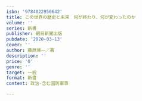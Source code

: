 ```yaml
---
isbn: '9784022950642'
title: この世界の歴史と未来　何が終わり、何が変わったのか
volume: ''
series: 新書
publisher: 朝日新聞出版
pubdate: '2020-03-13'
cover: ''
author: 藤原帰一／著
description: ''
price: '0'
genre: ''
target: 一般
format: 新書
content: 政治-含む国防軍事

---
```

